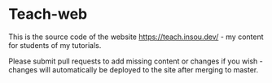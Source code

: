 # Teach-web

This is the source code of the website https://teach.insou.dev/ - my content for students of my tutorials.

Please submit pull requests to add missing content or changes if you wish - changes will automatically be deployed to the site after merging to master.